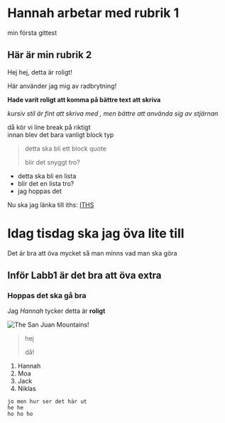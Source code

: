 # Hannah arbetar med rubrik 1
min första gittest
## Här är min rubrik 2
Hej hej, detta är roligt!

Här använder jag mig av radbrytning!

**Hade varit roligt att komma på bättre text att skriva**

_kursiv stil är fint att skriva med_
*, men bättre att använda sig av stjärnan*

då kör vi line break på riktigt  
innan blev det bara vanligt block typ

>detta ska bli ett block quote
>
>blir det snyggt tro?

- detta ska bli en lista
- blir det en lista tro?
- jag hoppas det

Nu ska jag länka till iths:
[ITHS](https://iths.se)


# Idag tisdag ska jag öva lite till  
Det är bra att öva mycket så man minns vad man ska göra

## Inför Labb1 är det bra att öva extra
### Hoppas det ska gå bra

Jag *Hannah* tycker detta är **roligt**

![The San Juan Mountains!](/assets/san-juan-mountains)


>hej
>
>då!

1. Hannah
2. Moa
3. Jack
4. Niklas

```
jo men hur ser det här ut
he he
ho ho ho
```




